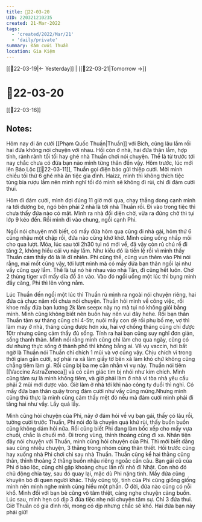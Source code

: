 ```yaml
---
title: 📝22-03-20
UID: 220321210235
created: 21-Mar-2022
tags:
  - 'created/2022/Mar/21'
  - 'daily/private'
summary: Đám cưới Thuần
location: Gia Kiệm
---
```

[[📝22-03-19|<- Yesterday]] | [[📝22-03-21|Tomorrow ->]]
# 📝22-03-20
[[📝22-03-16]]
## Notes:
Hôm nay đi ăn cưới [[Phạm Quốc Thuần|Thuần]] với Bích, cũng lâu lắm rồi hai đứa không nói chuyện với nhau. Hồi còn ở nhà, hai đứa thân lắm, hợp tính, rảnh rảnh tối tối hay ghé nhà Thuần chơi nói chuyện. Thề là từ trước tới nay chắc chưa có đứa bạn nào mình từng thân đến vậy. Hôm trước, lúc mới lên Bảo Lộc [[📝22-03-11]], Thuần gọi điện báo gửi thiệp cưới. Mời mình chiều tối thứ 6 ghé nhà ăn tiệc gia đình. Haizz, mình thì không thích tiệc tùng bia rượu lắm nên mình nghĩ tối đó mình sẽ không đi rùi, chỉ đi đám cưới thui.

Hôm đi đám cưới, mình đợi đúng 11 giờ mới qua, chạy thẳng dong cạnh mình ra tới đường be, ngó bên phải 2 nhà là tới nhà Thuần rồi. Đi vào trong tiệc thì chưa thấy đứa nào có mặt. Mình ra nhà đối diện chờ, vừa ra đứng chờ thì tụi lớp 9 kéo đến. Rồi mình đi vào chung, ngồi cạnh Phi.

Ngồi nói chuyện mới biết, có mấy đứa hôm qua cũng đi nhà gái, hôm thứ 6 cũng nhậu một chập rồi, đứa nào cũng khờ khờ. Mình cũng uống nhấp môi cho qua lượt. Móa, lúc sau tới 2h30 tụi nó mới về, đã vậy còn rủ chú rể đi tăng 2, không hiểu cái vụ này lắm. Như kiểu đó là tiền lệ rồi vì mình thấy Thuần cảm thấy đó là lẽ dĩ nhiên. Phi cũng thế, cũng vun thêm vào Phi nói rằng, mai mốt cũng vậy, tới lượt mình mà có mấy đứa bạn thân ngồi lại như vầy cũng quý lắm. Thế là tụi nó hè nhau vào nhà Tân, đi cũng hết luôn. Chở 2 thùng tiger với mấy dĩa đồ ăn vào. Vào đó ngồi uống một lúc thì bụng mình đầy căng, Phi thì lên võng nằm.

Lúc Thuần đến ngồi một lúc thì Thuần rủ mình ra ngoài nói chuyện riêng, hai đứa cả chục năm rồi chưa nói chuyện. Thuần hỏi mình về công việc, rồi khoe mấy đứa bạn lương 2k làm seepx này nọ mà tụi nó không giỏi bằng mình. Mình cũng không biết nên buồn hay nên vui đây hehe. Rồi bạn thân Thuần tâm sự tháng cũng chỉ 4-5tr, nuôi mấy con dê rồi phụ bố mẹ, vợ thì làm may ở nhà, tháng cũng được hơn xíu, hai vợ chồng tháng cũng chỉ được 10tr nhưng cũng cảm thấy đủ sống. Tính ra hai bạn cũng suy nghĩ đơn giản, sống thanh thản. Mình nói rằng mình cũng chỉ làm cho qua ngày, cũng có dư nhưng thực sống ở thành phố thì không bằng ai. Về vụ vaccin, hơi bất ngờ là Thuần nói Thuần chỉ chích 1 mũi và vợ cũng vậy. Chịu chích vì trong thời gian gần cưới, sợ phải ra xã làm giấy tờ bên xã làm khó chứ không cũng chẳng tiêm làm gì. Rồi cũng bị ba mẹ cằn nhằn vì vụ này. Thuần nói tiêm [[Vaccine AstraZeneca]] và có cảm giác tim bị nhói như kim chích. Mình cũng tâm sự là mình không tiêm, và giờ phải làm ở nhà vì tòa nhà yêu cầu phải 2 mũi mới được vào. Giờ làm ở nhà tới khi nào công ty đuổi thì nghỉ. Có mấy đứa bạn thân quậy trong đám cưới như vầy cũng mừng.Nhưng mình cũng thú thực là mình cũng cảm thấy mệt đó nếu mà đám cưới mình phải đi tăng hai như vầy. Lầy quá lầy.

Mình cũng hỏi chuyện của Phi, nãy ở đám hỏi về vụ bạn gái, thấy có lâu rồi, tưởng cưới trước Thuần, Phi nói đó là chuyện quá khứ rùi, thấy buồn buồn cũng không dám hỏi nữa. Rồi cũng biết Phi đang làm bốc xếp cho mấy vựa chuối, chắc là chuối mô. Đi trong vùng, thỉnh thoảng cũng đi xa. Nhân tiện đây nói chuyện với Thuần, mình cũng hỏi chuyện của Phi. Thì mới biết đằng sau cũng nhiều chuyện, 3 thằng trong nhóm cũng thân thiết. Hồi trước cũng hay xuống nhà Phi chơi chỉ sau nhà Thuần. Thuần cũng kể hai thằng cũng thân, thỉnh thoảng 2 thằng buồn nhậu riêng ngoắc cần câu. Bạn gái cũ của Phi ở bảo lộc, cũng chỉ gặp khoảng chục lần rồi nhỏ đi Nhật. Con nhỏ đó chủ động chia tay, sau đó quay lại, mặc dù Phi nặng tình. Mấy đứa cũng khuyên bỏ đi quen người khác. Thấy cũng tội, tính của Phi cũng giống giống mình nên mình nghe mình cũng hiểu một phần. Ở đời, đứa nào cũng có nỗi khổ. Mình đối với bạn bè cũng vô tâm thiệt, càng nghe chuyện càng buồn. Lúc sau, mình hẹn có dịp 3 đứa tiệc nhẹ nói chuyện tâm sự. Chỉ 3 đứa thui. Giờ Thuần có gia đình rồi, mong có dịp nhưng chắc sẽ khó. Hai đứa bạn này phải giữ!


